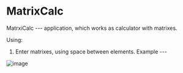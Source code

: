 # MatrixCalc
MatrxiCalc --- application, which works as calculator with matrixes.

Using:

1) Enter matrixes, using space between elements. Example ---


![image](https://user-images.githubusercontent.com/109173740/190898777-47f09806-0aed-44d1-9333-b9810bc6b68e.png)


